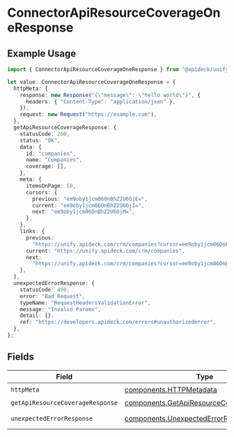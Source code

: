 # ConnectorApiResourceCoverageOneResponse

## Example Usage

```typescript
import { ConnectorApiResourceCoverageOneResponse } from "@apideck/unify/models/operations";

let value: ConnectorApiResourceCoverageOneResponse = {
  httpMeta: {
    response: new Response("{\"message\": \"hello world\"}", {
      headers: { "Content-Type": "application/json" },
    }),
    request: new Request("https://example.com"),
  },
  getApiResourceCoverageResponse: {
    statusCode: 200,
    status: "OK",
    data: {
      id: "companies",
      name: "Companies",
      coverage: [],
    },
    meta: {
      itemsOnPage: 50,
      cursors: {
        previous: "em9oby1jcm06OnBhZ2U6OjE=",
        current: "em9oby1jcm06OnBhZ2U6OjI=",
        next: "em9oby1jcm06OnBhZ2U6OjM=",
      },
    },
    links: {
      previous:
        "https://unify.apideck.com/crm/companies?cursor=em9oby1jcm06OnBhZ2U6OjE%3D",
      current: "https://unify.apideck.com/crm/companies",
      next:
        "https://unify.apideck.com/crm/companies?cursor=em9oby1jcm06OnBhZ2U6OjM",
    },
  },
  unexpectedErrorResponse: {
    statusCode: 400,
    error: "Bad Request",
    typeName: "RequestHeadersValidationError",
    message: "Invalid Params",
    detail: {},
    ref: "https://developers.apideck.com/errors#unauthorizederror",
  },
};
```

## Fields

| Field                                                                                                  | Type                                                                                                   | Required                                                                                               | Description                                                                                            |
| ------------------------------------------------------------------------------------------------------ | ------------------------------------------------------------------------------------------------------ | ------------------------------------------------------------------------------------------------------ | ------------------------------------------------------------------------------------------------------ |
| `httpMeta`                                                                                             | [components.HTTPMetadata](../../models/components/httpmetadata.md)                                     | :heavy_check_mark:                                                                                     | N/A                                                                                                    |
| `getApiResourceCoverageResponse`                                                                       | [components.GetApiResourceCoverageResponse](../../models/components/getapiresourcecoverageresponse.md) | :heavy_minus_sign:                                                                                     | ApiResources                                                                                           |
| `unexpectedErrorResponse`                                                                              | [components.UnexpectedErrorResponse](../../models/components/unexpectederrorresponse.md)               | :heavy_minus_sign:                                                                                     | Unexpected error                                                                                       |